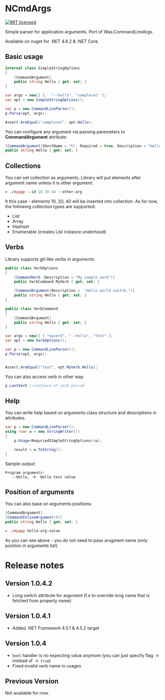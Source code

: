 # NCmdArgs
[![MIT licensed](https://img.shields.io/badge/license-MIT-blue.svg)](https://raw.githubusercontent.com/pwasiewicz/Was.CommandLineArgs/master/LICENSE)

Simple parser for application arguments. Port of Was.CommandLineArgs.

Available on nuget for .NET 4.6.2 & .NET Core.

## Basic usage

```c#
internal class SimpleStringOptions
{
    [CommandArgument]
    public string Hello { get; set; }
}

var args = new[] {   "--hello", "sampleval" };
var opt = new SimpleStringOptions();

var p = new CommandLineParser();
p.Parse(opt, args);

Assert.AreEqual("sampleval", opt.Hello);
```

You can configure any  argument via passing paremeters to **CommandArgument** attribute:

```c#
[CommandArgument(ShortName = "h", Required = true, Description = "Hello test value")]
public string Hello { get; set; }
```

## Collections 

You can set collection as arguments. Library will put elements after argument name unless it is other argument:

```ps
> ./myapp --id 10 20 44 --other-arg
```

It this case - elements 10, 20, 40 will be inserted into collection.
As for now, the following collection types are supported:
* List
* Array
* Hashset
* Enumerable (creates List instance underhood)

## Verbs

Library supports git-like verbs in arguments:

```C#
public class VerbOptions
{
    [CommandVerb (Description = "My sample verb")]
    public VerbCommand MyVerb { get; set; }

    [CommandArgument(Description =  "Hello world switch.")]
    public string Hello { get; set; }
}

public class VerbCommand
{
    [CommandArgument]
    public string Hello { get; set; }
}

var args = new[] { "myverb", "--hello", "test" };
var opt = new VerbOptions();

var p = new CommandLineParser();
p.Parse(opt, args);


Assert.AreEqual("test", opt.MyVerb.Hello);
```

You can also access verb in other way:
```c#
p.LastVerb //instance of verb parsed
```

## Help

You can write help based on arguments class structure and descriptions in attributes.

```c#
var p = new CommandLineParser();
using (var w = new StringWriter())
{
    p.Usage<RequriedSImpleStringOptions>(w);

    result = w.ToString();
}
```

Sample output:

```PS
Program arguments:
   --Hello, -h  Hello test value
```

## Position of arguments

You can also base on arguments positions:

```c#
[CommandArgument]
[CommandInlineArgument(0)]
public string Hello { get; set; }
```

```ps
> ./myapp hello-arg-value
```

As you can see above - you do not need to pass arugment name (only position in arguments list).


# Release notes

## Version 1.0.4.2
* Long switch attribute for argument (f.e to override long name that is fetched from property name)

## Version 1.0.4.1
* Added .NET Framework 4.5.1 & 4.5.2 target

## Version 1.0.4
* `bool` handler is no expecting value anymore (you can just specify flag `-h` instead of `-h true`)
* Fixed invalid verb name in usages

## Previous Version
Not available for now. 